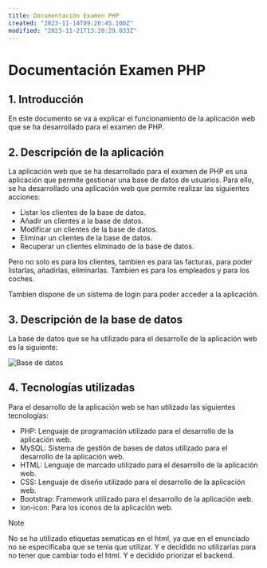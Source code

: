 ```yaml
---
title: Documentación Examen PHP
created: "2023-11-14T09:26:45.100Z"
modified: "2023-11-21T13:20:29.033Z"
---
```


# Documentación Examen PHP

[//]: # "version: 1.0"
[//]: # "author: Manuel Ibáñez"
[//]: # "date: 2024-01-22"

## 1. Introducción

En este documento se va a explicar el funcionamiento de la aplicación web que se ha desarrollado para el examen de PHP.

## 2. Descripción de la aplicación

La aplicación web que se ha desarrollado para el examen de PHP es una aplicación que permite gestionar una base de datos de usuarios. Para ello, se ha desarrollado una aplicación web que permite realizar las siguientes acciones:

- Listar los clientes de la base de datos.
- Añadir un clientes a la base de datos.
- Modificar un clientes de la base de datos.
- Eliminar un clientes de la base de datos.
- Recuperar un clientes eliminado de la base de datos.

Pero no solo es para los clientes, tambien es para las facturas, para poder listarlas, añadirlas, eliminarlas. Tambien es para los empleados y para los coches.

Tambien dispone de un sistema de login para poder acceder a la aplicación.

## 3. Descripción de la base de datos

La base de datos que se ha utilizado para el desarrollo de la aplicación web es la siguiente:

![Base de datos](assets/BBDD.jpeg)

## 4. Tecnologías utilizadas

Para el desarrollo de la aplicación web se han utilizado las siguientes tecnologías:

- PHP: Lenguaje de programación utilizado para el desarrollo de la aplicación web.
- MySQL: Sistema de gestión de bases de datos utilizado para el desarrollo de la aplicación web.
- HTML: Lenguaje de marcado utilizado para el desarrollo de la aplicación web.
- CSS: Lenguaje de diseño utilizado para el desarrollo de la aplicación web.
- Bootstrap: Framework utilizado para el desarrollo de la aplicación web.
- ion-icon: Para los iconos de la aplicación web.

> [!NOTE]
> No se ha utilizado etiquetas sematicas en el html, ya que en el enunciado no se especificaba que se tenia que utilizar. Y e decidido no utilizarlas para no tener que cambiar todo el html. Y e decidido priorizar el backend.

